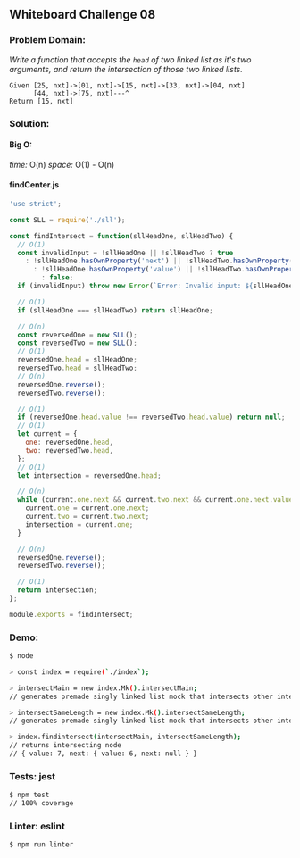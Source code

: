 ## Whiteboard Challenge 08

### Problem Domain:

*Write a function that accepts the `head` of two linked list as it's two arguments, and return the intersection of those two linked lists.*
```
Given [25, nxt]->[01, nxt]->[15, nxt]->[33, nxt]->[04, nxt]
      [44, nxt]->[75, nxt]---^
Return [15, nxt]
```

### Solution:

#### Big O:
*time:* O(n)
*space:* O(1) - O(n)

#### findCenter.js
```js
'use strict';

const SLL = require('./sll');

const findIntersect = function(sllHeadOne, sllHeadTwo) {
  // O(1)
  const invalidInput = !sllHeadOne || !sllHeadTwo ? true
    : !sllHeadOne.hasOwnProperty('next') || !sllHeadTwo.hasOwnProperty('next') ? true
      : !sllHeadOne.hasOwnProperty('value') || !sllHeadTwo.hasOwnProperty('value') ? true
        : false;
  if (invalidInput) throw new Error(`Error: Invalid input: ${sllHeadOne} , ${sllHeadTwo}`);

  // O(1)
  if (sllHeadOne === sllHeadTwo) return sllHeadOne;

  // O(n)
  const reversedOne = new SLL();
  const reversedTwo = new SLL();
  // O(1)
  reversedOne.head = sllHeadOne;
  reversedTwo.head = sllHeadTwo;
  // O(n)
  reversedOne.reverse();
  reversedTwo.reverse();

  // O(1)
  if (reversedOne.head.value !== reversedTwo.head.value) return null;
  // O(1)
  let current = {
    one: reversedOne.head,
    two: reversedTwo.head,
  };
  // O(1)
  let intersection = reversedOne.head;

  // O(n)
  while (current.one.next && current.two.next && current.one.next.value === current.two.next.value) {
    current.one = current.one.next;
    current.two = current.two.next;
    intersection = current.one;
  }

  // O(n)
  reversedOne.reverse();
  reversedTwo.reverse();

  // O(1)
  return intersection;
};

module.exports = findIntersect;
```

### Demo:

```sh
$ node

> const index = require(`./index`);

> intersectMain = new index.Mk().intersectMain;
// generates premade singly linked list mock that intersects other intersect mocks

> intersectSameLength = new index.Mk().intersectSameLength;
// generates premade singly linked list mock that intersects other intersect mocks

> index.findintersect(intersectMain, intersectSameLength);
// returns intersecting node
// { value: 7, next: { value: 6, next: null } }
```

### Tests: jest

```sh
$ npm test
// 100% coverage
```

### Linter: eslint

```sh
$ npm run linter
```
